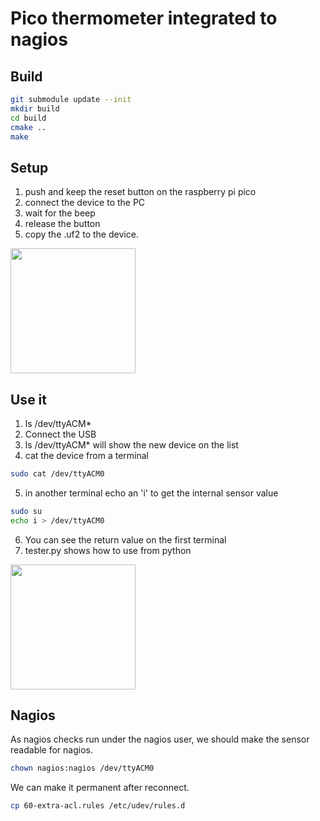 # Pico thermometer integrated to nagios 


## Build

```bash
git submodule update --init
mkdir build
cd build
cmake ..
make
```

## Setup

 1. push and keep the reset button on the raspberry pi pico
 2. connect the device to the PC
 3. wait for the beep
 4. release the button
 5. copy the .uf2 to the device.

 <img src="https://raw.github.com/jsheperd/pico_nagios_thermo/main/img/hardware.jpg" width="200" height="200" />

## Use it

 1. ls /dev/ttyACM*
 2. Connect the USB
 3. ls /dev/ttyACM* will show the new device on the list
 4. cat the device from a terminal 
 ```bash
 sudo cat /dev/ttyACM0
 ```
 5. in another terminal echo an 'i' to get the internal sensor value
 ```bash
 sudo su
 echo i > /dev/ttyACM0
 ```
 6. You can see the return value on the first terminal
 7. tester.py shows how to use from python

 <img src="https://raw.github.com/jsheperd/pico_nagios_thermo/main/img/read_bash.png" width="200" height="200" />

## Nagios

As nagios checks run under the nagios user, we should make the sensor readable for nagios.

```bash
chown nagios:nagios /dev/ttyACM0
```

We can make it permanent after reconnect.

```bash
cp 60-extra-acl.rules /etc/udev/rules.d
```



